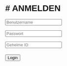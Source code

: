  <!DOCTYPE html>
<html lang="de">
<head>
  <meta charset="UTF-8">
  <title>Klassen-Website</title>
  <style>
    body { font-family: Arial; margin: 20px; }
    .hidden { display: none; }
    h2 { margin-top: 30px; }
    .section { border: 1px solid #ccc; padding: 10px; margin-bottom: 20px; }
    button { margin-top: 5px; }
  </style>
</head>
<body>

  <!-- LOGIN -->
  <div id="login">
    <h1># ANMELDEN</h1>
    <input type="text" id="username" placeholder="Benutzername"><br><br>
    <input type="password" id="password" placeholder="Passwort"><br><br>
    <input type="text" id="secret" placeholder="Geheime ID"><br><br>
    <button onclick="login()">Login</button>
    <p id="error" style="color:red"></p>
  </div>

  <!-- INHALTE -->
  <div id="content" class="hidden">

    <div class="section">
      <h2>Hausaufgaben</h2>
      <button id="btnHausaufgaben" class="hidden" onclick="addItem('hausaufgaben')">Hinzufügen</button>
      <ul id="hausaufgaben"></ul>
    </div>

    <div class="section">
      <h2>Elternsprechtage</h2>
      <button id="btnEltern" class="hidden" onclick="addItem('eltern')">Hinzufügen</button>
      <ul id="eltern"></ul>
    </div>

    <div class="section">
      <h2>Pläne</h2>
      <button id="btnPlaene" class="hidden" onclick="addPlan()">Bild hinzufügen</button>
      <div id="plaene"></div>
    </div>

  </div>

  <script>
    // Nutzer mit IDs
    const users = [
      {username:"admin", password:"1234", secret:"025", role:"admin"},
      {username:"user", password:"abcd", secret:"024", role:"viewer"}
    ];

    // Login
    function login() {
      const uname = document.getElementById("username").value;
      const pass = document.getElementById("password").value;
      const sec = document.getElementById("secret").value;

      const user = users.find(u => u.username===uname && u.password===pass && u.secret===sec);

      if(user){
        localStorage.setItem("role", user.role);
        showContent(user.role);
        document.getElementById("login").style.display="none";
      } else {
        document.getElementById("error").innerText="Login fehlgeschlagen!";
      }
    }

    // Inhalte anzeigen je nach Rolle
    function showContent(role){
      document.getElementById("content").classList.remove("hidden");

      // Buttons nur für Admin sichtbar machen
      if(role==="admin"){
        document.getElementById("btnHausaufgaben").classList.remove("hidden");
        document.getElementById("btnEltern").classList.remove("hidden");
        document.getElementById("btnPlaene").classList.remove("hidden");
      }

      loadData();
    }

    // Daten hinzufügen (Text)
    function addItem(type){
      const text = prompt("Bitte neuen Eintrag hinzufügen:");
      if(text){
        let items = JSON.parse(localStorage.getItem(type)) || [];
        items.push(text);
        localStorage.setItem(type, JSON.stringify(items));
        loadData();
      }
    }

    // Plan (Bild) hinzufügen
    function addPlan(){
      const url = prompt("Bild-URL eingeben:");
      if(url){
        let items = JSON.parse(localStorage.getItem("plaene")) || [];
        items.push(url);
        localStorage.setItem("plaene", JSON.stringify(items));
        loadData();
      }
    }

    // Daten laden
    function loadData(){
      ["hausaufgaben","eltern"].forEach(type => {
        const list = document.getElementById(type);
        list.innerHTML="";
        let items = JSON.parse(localStorage.getItem(type)) || [];
        items.forEach(i => {
          const li = document.createElement("li");
          li.innerText = i;
          list.appendChild(li);
        });
      });

      const plaeneDiv = document.getElementById("plaene");
      plaeneDiv.innerHTML="";
      let plaene = JSON.parse(localStorage.getItem("plaene")) || [];
      plaene.forEach(url => {
        const img = document.createElement("img");
        img.src = url;
        img.width = 200;
        img.style.margin="5px";
        plaeneDiv.appendChild(img);
      });
    }

    // Schon eingeloggt?
    window.onload = () => {
      const role = localStorage.getItem("role");
      if(role){
        showContent(role);
        document.getElementById("login").style.display="none";
      }
    }
  </script>

</body>
</html>

